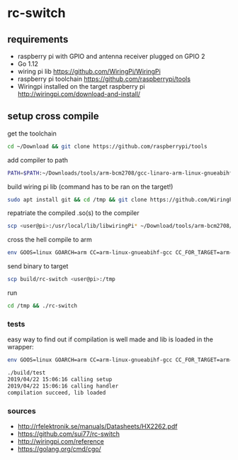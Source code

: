 # rc-switch

## requirements
- raspberry pi with GPIO and antenna receiver plugged on GPIO 2
- Go 1.12
- wiring pi lib https://github.com/WiringPi/WiringPi
- raspberry pi toolchain https://github.com/raspberrypi/tools
- Wiringpi installed on the target raspberry pi http://wiringpi.com/download-and-install/
## setup cross compile
get the toolchain
```bash
cd ~/Download && git clone https://github.com/raspberrypi/tools
```
add compiler to path
```bash
PATH=$PATH:~/Downloads/tools/arm-bcm2708/gcc-linaro-arm-linux-gnueabihf-raspbian-x64/bin/
```
build wiring pi lib (command has to be ran on the target!)
```bash
sudo apt install git && cd /tmp && git clone https://github.com/WiringPi/WiringPi && cd WiringPi && ./build
```
repatriate the compiled .so(s) to the compiler
```bash
scp <user@pi>:/usr/local/lib/libwiringPi* ~/Download/tools/arm-bcm2708/gcc-linaro-arm-linux-gnueabihf-raspbian-x64/arm-linux-gnueabihf/lib/
```
cross the hell compile to arm
```bash
env GOOS=linux GOARCH=arm CC=arm-linux-gnueabihf-gcc CC_FOR_TARGET=arm-linux-gnueabihf-gcc CGO_ENABLED=1 go build -i -v -o build/rc-switch main.go
```
send binary to target
```bash
scp build/rc-switch <user@pi>:/tmp
```
run
```bash
cd /tmp && ./rc-switch
```
### tests
easy way to find out if compilation is well made and lib is loaded in the wrapper:
```bash
env GOOS=linux GOARCH=arm CC=arm-linux-gnueabihf-gcc CC_FOR_TARGET=arm-linux-gnueabihf-gcc CGO_ENABLED=1 go build -i -v -o build/test tests/testCompilation.go
```
```bash
./build/test 
2019/04/22 15:06:16 calling setup
2019/04/22 15:06:16 calling handler
compilation succeed, lib loaded
```

### sources
- http://rfelektronik.se/manuals/Datasheets/HX2262.pdf
- https://github.com/sui77/rc-switch
- http://wiringpi.com/reference
- https://golang.org/cmd/cgo/